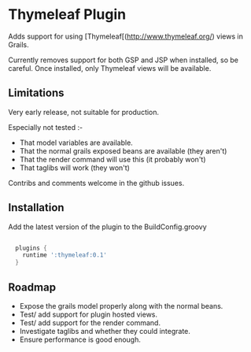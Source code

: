 # Thymeleaf Plugin

Adds support for using [Thymeleaf[(http://www.thymeleaf.org/) views in Grails.

Currently removes support for both GSP and JSP when installed, so be careful.  Once installed, only Thymeleaf views will be available.

## Limitations

Very early release, not suitable for production.

Especially not tested :-

* That model variables are available.
* That the normal grails exposed beans are available (they aren't)
* That the render command will use this (it probably won't)
* That taglibs will work (they won't)

Contribs and comments welcome in the github issues.


## Installation

Add the latest version of the plugin to the BuildConfig.groovy

```groovy

  plugins {
    runtime ':thymeleaf:0.1'
  }

```

## Roadmap

* Expose the grails model properly along with the normal beans.
* Test/ add support for plugin hosted views.
* Test/ add support for the render command.
* Investigate taglibs and whether they could integrate.
* Ensure performance is good enough.
